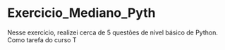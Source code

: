# Exercicio_Mediano_Pyth
Nesse exercício, realizei cerca de 5 questões de nível básico de Python. Como tarefa do curso T
